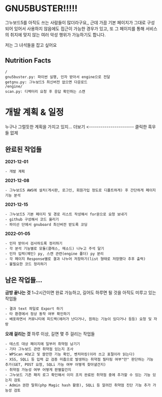 # GNU5BUSTER!!!!!

그누보드5를 아직도 쓰는 사람들이 많더라구요,, 근데 가끔 기본 페이지가 그대로 구성되어 있어서 사용하지 않음에도 접근이 가능한 경우가 있고, 또 그 페이지를 통해 서비스의 취지에 맞지 않는 여러 악성 행위가 가능하기도 합니다. 

저는 그 녀석들을 잡고 싶어요

## Nutrition Facts
```
/
gnu5buster.py: 파이썬 실행, 인자 받아서 engine으로 전달
getgnu.py: 그누보드5 최신버전 없으면 다운로드
/engine/
scan.py: 디렉터리 요청 후 응답 확인하는 스캔
```

# 개발 계획 & 일정 
누구나 그럴듯한 계획을 가지고 있지... 더보기 <----------------------- 클릭한 흑우들 없제

## 완료된 작업들

**2021-12-01**
```
- 개발 계획
```

**2021-12-08**
```
- 그누보드5 AWS에 설치(게시판, 로그인, 회원가입 정도로 디폴트하게) 후 간단하게 페이지 기능 분석
```

**2021-12-15**
```
- 그누보드5 기본 페이지 및 경로 리스트 작성해서 for문으로 요청 보내기
- github 구성해서 코드 올리기
- 파이선 단에서 gnuboard 최신버전 받도록 코딩
```

**2022-01-05**
```
- 인자 받아서 검사하도록 정리하기
- 각 분석 기능별로 모듈(클래스, 메소드) 나누고 주석 달기
- 인자 입력(메인) py, 스캔 관련(engine 폴더) py 분리
- 각 페이지 Response별로 결과 나누어 저장하기(list 형태로 저장했다 추후 출력)
- 불필요한 코드 정리하기
```

## 남은 작업들...

**금방 끝나는 것**
1~2시간이면 완료 가능하고, 길어도 하루면 될 것을 아직도 미루고 있는 작업들
```
- 결과 text 파일로 Export 하기
- 타 환경에서 정상 동작 여부 확인하기
- 배포하면서 커뮤니티에 피드백(에러가 난다거나, 원하는 기능이 있다거나 등등) 요청 및 자랑
```

**오래 걸리는 것**
하루 이상, 길면 몇 주 걸리는 작업들

```
- 테스트 대상 페이지에 일부러 취약점 남기기
- 기타 그누보드 관련 취약점 있는지 조사
- WPScan 써보고 및 쓸만한 기능 확인, 벤치마킹(이라 쓰고 표절이라 읽는다)
- XSS, SQLi 등 입력 값 검증 미흡으로 발생하는 취약점 필터링 여부"만" 판단하는 기능 추가(GET, POST 요청, SQLi 가능 여부 어떻게 찾아낼건지)
- 취약점 가능성 여부 어떻게 판별할건지
- 그누보드 기존 패치 로그 확인해서 이미 조치 완료된 취약점 중에 추가할 수 있는 기능 있는지 검토
- Admin 권한 탈취(php Magic hash 활용), SQLi 등 알려진 취약점 진단 기능 추가 가능성 검토
```


